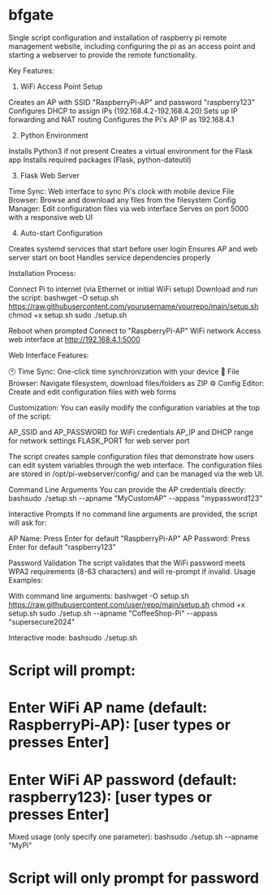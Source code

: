 # bfgate
Single script configuration and installation of raspberry pi remote management website, including configuring the pi as an access point and starting a webserver to provide the remote functionality.

Key Features:
1. WiFi Access Point Setup

Creates an AP with SSID "RaspberryPi-AP" and password "raspberry123"
Configures DHCP to assign IPs (192.168.4.2-192.168.4.20)
Sets up IP forwarding and NAT routing
Configures the Pi's AP IP as 192.168.4.1

2. Python Environment

Installs Python3 if not present
Creates a virtual environment for the Flask app
Installs required packages (Flask, python-dateutil)

3. Flask Web Server

Time Sync: Web interface to sync Pi's clock with mobile device
File Browser: Browse and download any files from the filesystem
Config Manager: Edit configuration files via web interface
Serves on port 5000 with a responsive web UI

4. Auto-start Configuration

Creates systemd services that start before user login
Ensures AP and web server start on boot
Handles service dependencies properly

Installation Process:

Connect Pi to internet (via Ethernet or initial WiFi setup)
Download and run the script:
bashwget -O setup.sh https://raw.githubusercontent.com/yourusername/yourrepo/main/setup.sh
chmod +x setup.sh
sudo ./setup.sh

Reboot when prompted
Connect to "RaspberryPi-AP" WiFi network
Access web interface at http://192.168.4.1:5000

Web Interface Features:

🕐 Time Sync: One-click time synchronization with your device
📁 File Browser: Navigate filesystem, download files/folders as ZIP
⚙️ Config Editor: Create and edit configuration files with web forms

Customization:
You can easily modify the configuration variables at the top of the script:

AP_SSID and AP_PASSWORD for WiFi credentials
AP_IP and DHCP range for network settings
FLASK_PORT for web server port

The script creates sample configuration files that demonstrate how users can edit system variables through the web interface. The configuration files are stored in /opt/pi-webserver/config/ and can be managed via the web UI.

Command Line Arguments
You can provide the AP credentials directly:
bashsudo ./setup.sh --apname "MyCustomAP" --appass "mypassword123"

Interactive Prompts
If no command line arguments are provided, the script will ask for:

AP Name: Press Enter for default "RaspberryPi-AP"
AP Password: Press Enter for default "raspberry123"

Password Validation
The script validates that the WiFi password meets WPA2 requirements (8-63 characters) and will re-prompt if invalid.
Usage Examples:

With command line arguments:
bashwget -O setup.sh https://raw.githubusercontent.com/user/repo/main/setup.sh
chmod +x setup.sh
sudo ./setup.sh --apname "CoffeeShop-Pi" --appass "supersecure2024"

Interactive mode:
bashsudo ./setup.sh
# Script will prompt:
# Enter WiFi AP name (default: RaspberryPi-AP): [user types or presses Enter]
# Enter WiFi AP password (default: raspberry123): [user types or presses Enter]

Mixed usage (only specify one parameter):
bashsudo ./setup.sh --apname "MyPi"
# Script will only prompt for password
